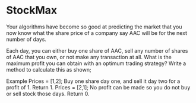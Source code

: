 # StockMax
Your algorithms have become so good at predicting the market that you now know what the share price of a company say AAC will be for the next number of days.

Each day, you can either buy one share of AAC, sell any number of shares of AAC that you own, or not make any transaction at all. 
What is the maximum profit you can obtain with an optimum trading strategy? Write a method to calculate this as shown;

Example
Prices = [1,2];
Buy one share day one, and sell it day two for a profit of 1. Return 1.
Prices = [2,1];
No profit can be made so you do not buy or sell stock those days. Return 0.

